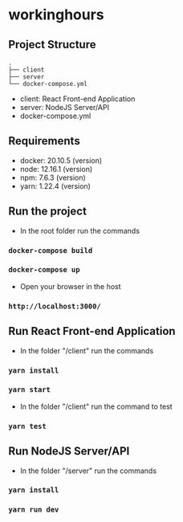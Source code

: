# workinghours

## Project Structure

```
.
├── client
├── server
└── docker-compose.yml
```

- client: React Front-end Application
- server: NodeJS Server/API
- docker-compose.yml

## Requirements

- docker: 20.10.5 (version)
- node: 12.16.1 (version)
- npm: 7.6.3 (version)
- yarn: 1.22.4 (version)

## Run the project

- In the root folder run the commands

### `docker-compose build`

### `docker-compose up`

- Open your browser in the host

### `http://localhost:3000/`

## Run React Front-end Application

- In the folder "/client" run the commands

### `yarn install`

### `yarn start`

- In the folder "/client" run the command to test

### `yarn test`

## Run NodeJS Server/API

- In the folder "/server" run the commands

### `yarn install`

### `yarn run dev`
